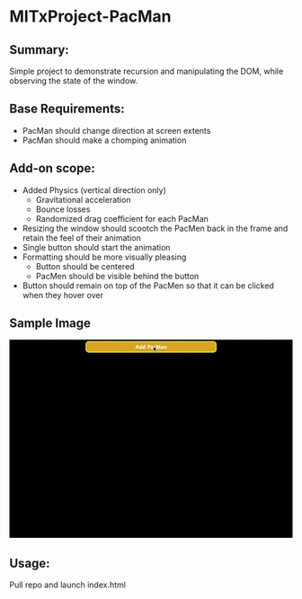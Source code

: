 # MITxProject-PacMan
## Summary:
Simple project to demonstrate recursion and manipulating the DOM, while observing the state of the window. 

## Base Requirements:
- PacMan should change direction at screen extents
- PacMan should make a chomping animation

## Add-on scope:
- Added Physics (vertical direction only)
   - Gravitational acceleration
   - Bounce losses
   - Randomized drag coefficient for each PacMan
- Resizing the window should scootch the PacMen back in the frame and retain the feel of their animation
- Single button should start the animation
- Formatting should be more visually pleasing
   - Button should be centered
   - PacMen should be visible behind the button
- Button should remain on top of the PacMen so that it can be clicked when they hover over

## Sample Image
![PacMac Sample Gif](./pacmanSample.gif)

## Usage:
Pull repo and launch index.html

